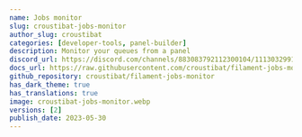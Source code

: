 ```yaml
---
name: Jobs monitor
slug: croustibat-jobs-monitor
author_slug: croustibat
categories: [developer-tools, panel-builder]
description: Monitor your queues from a panel
discord_url: https://discord.com/channels/883083792112300104/1113032991845912646
docs_url: https://raw.githubusercontent.com/croustibat/filament-jobs-monitor/main/README.md
github_repository: croustibat/filament-jobs-monitor
has_dark_theme: true
has_translations: true
image: croustibat-jobs-monitor.webp
versions: [2]
publish_date: 2023-05-30
---
```

